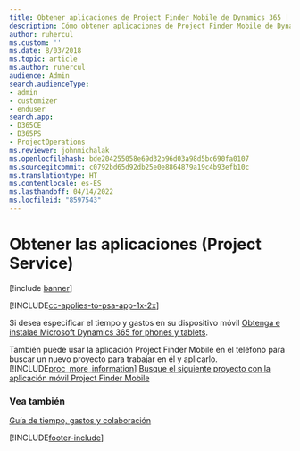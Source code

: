 ```yaml
---
title: Obtener aplicaciones de Project Finder Mobile de Dynamics 365 | MicrosoftDocs
description: Cómo obtener aplicaciones de Project Finder Mobile de Dynamics 365
author: ruhercul
ms.custom: ''
ms.date: 8/03/2018
ms.topic: article
ms.author: ruhercul
audience: Admin
search.audienceType:
- admin
- customizer
- enduser
search.app:
- D365CE
- D365PS
- ProjectOperations
ms.reviewer: johnmichalak
ms.openlocfilehash: bde204255058e69d32b96d03a98d5bc690fa0107
ms.sourcegitcommit: c0792bd65d92db25e0e8864879a19c4b93efb10c
ms.translationtype: HT
ms.contentlocale: es-ES
ms.lasthandoff: 04/14/2022
ms.locfileid: "8597543"
---
```

# <a name="get-the-apps-project-service"></a>Obtener las aplicaciones (Project Service)

[!include [banner](../includes/psa-now-project-operations.md)]

[!INCLUDE[cc-applies-to-psa-app-1x-2x](../includes/cc-applies-to-psa-app-1x-2x.md)]

Si desea especificar el tiempo y gastos en su dispositivo móvil [Obtenga e instalae Microsoft Dynamics 365 for phones y tablets](/dynamics365/mobile-app/dynamics-365-phones-tablets-users-guide).  
  
 También puede usar la aplicación Project Finder Mobile en el teléfono para buscar un nuevo proyecto para trabajar en él y aplicarlo. [!INCLUDE[proc_more_information](../includes/proc-more-information.md)] [Busque el siguiente proyecto con la aplicación móvil Project Finder Mobile](../psa/find-next-project-finder-mobile-app.md) 
  
### <a name="see-also"></a>Vea también  
 [Guía de tiempo, gastos y colaboración](../psa/time-expense-collaboration-guide.md)


[!INCLUDE[footer-include](../includes/footer-banner.md)]
